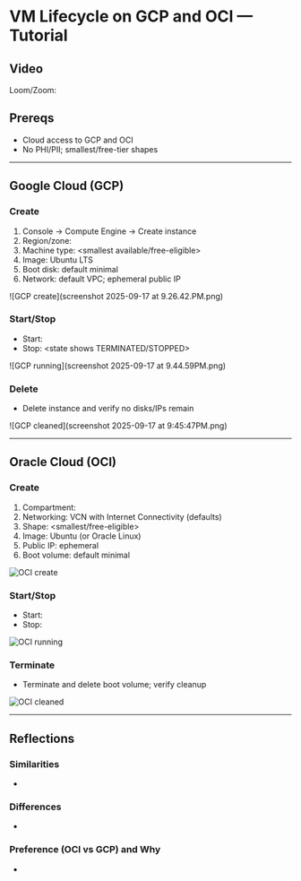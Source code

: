 # VM Lifecycle on GCP and OCI — Tutorial

## Video
Loom/Zoom: <this video for A1.mp4>

## Prereqs
- Cloud access to GCP and OCI
- No PHI/PII; smallest/free-tier shapes

---

## Google Cloud (GCP)
### Create
1. Console → Compute Engine → Create instance
2. Region/zone: <your choice>
3. Machine type: <smallest available/free-eligible>
4. Image: Ubuntu LTS
5. Boot disk: default minimal
6. Network: default VPC; ephemeral public IP

![GCP create](screenshot 2025-09-17 at 9.26.42.PM.png)

### Start/Stop
- Start: <state shows RUNNING>
- Stop: <state shows TERMINATED/STOPPED>

![GCP running](screenshot 2025-09-17 at 9.44.59PM.png)

### Delete
- Delete instance and verify no disks/IPs remain

![GCP cleaned](screenshot 2025-09-17 at 9:45:47PM.png)

---

## Oracle Cloud (OCI)
### Create
1. Compartment: <name>
2. Networking: VCN with Internet Connectivity (defaults)
3. Shape: <smallest/free-eligible>
4. Image: Ubuntu (or Oracle Linux)
5. Public IP: ephemeral
6. Boot volume: default minimal

![OCI create](images/oci_create.png)

### Start/Stop
- Start: <state shows RUNNING>
- Stop: <state shows STOPPED>

![OCI running](images/oci_running.png)

### Terminate
- Terminate and delete boot volume; verify cleanup

![OCI cleaned](images/oci_clean.png)

---

## Reflections
### Similarities
- <brief bullets>
 
### Differences
- <brief bullets>

### Preference (OCI vs GCP) and Why
- <one short paragraph>
